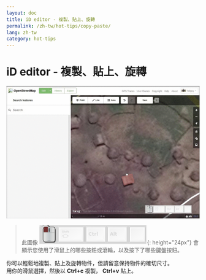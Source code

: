 ```yaml
---
layout: doc
title: iD editor - 複製、貼上、旋轉
permalink: /zh-tw/hot-tips/copy-paste/
lang: zh-tw
category: hot-tips
---
```


iD editor - 複製、貼上、旋轉
============

![copy-paste][]

> 此圖像 ![keymon]{: height="24px"} 會顯示您使用了滑鼠上的哪些按鈕或滾輪，以及按下了哪些鍵盤按鈕。  

你可以輕鬆地複製、貼上及旋轉物件，但請留意保持物件的確切尺寸。  
用你的滑鼠選擇，然後以 **Ctrl+c** 複製， **Ctrl+v** 貼上。  

[copy-paste]:/images/hot-tips/copy-paste.gif
[keymon]:/images/hot-tips/keymon.png